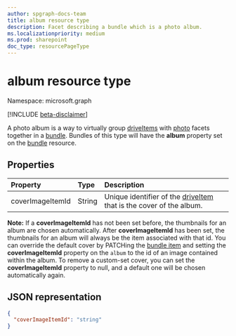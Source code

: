 ```yaml
---
author: spgraph-docs-team
title: album resource type
description: Facet describing a bundle which is a photo album.
ms.localizationpriority: medium
ms.prod: sharepoint
doc_type: resourcePageType
---
```


# album resource type

Namespace: microsoft.graph

[!INCLUDE [beta-disclaimer](../../includes/beta-disclaimer.md)]

A photo album is a way to virtually group [driveItems][driveItem] with [photo][] facets together in a [bundle][]. Bundles of this type will have the **album** property set on the [bundle][] resource.

## Properties

| Property         | Type   | Description                                                            |
| :--------------- | :----- | :--------------------------------------------------------------------- |
| coverImageItemId | String | Unique identifier of the [driveItem][] that is the cover of the album. |

**Note:** If a **coverImageItemId** has not been set before, the thumbnails for an album are chosen automatically.
After **coverImageItemId** has been set, the thumbnails for an album will always be the item associated with that id.
You can override the default cover by PATCHing the [bundle item][bundle] and setting the **coverImageItemId** property on the `album` to the id of an image contained within the album.
To remove a custom-set cover, you can set the **coverImageItemId** property to null, and a default one will be chosen automatically again.

## JSON representation

<!-- { "blockType": "resource", "@odata.type": "microsoft.graph.album" } -->

```json
{
  "coverImageItemId": "string"
}
```

[bundle]: bundle.md
[driveItem]: driveItem.md
[photo]: photo.md

